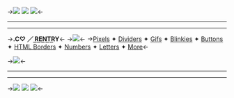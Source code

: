 ->![](https://files.catbox.moe/vjbufz.png)
![](https://files.catbox.moe/7c071t.png)
![](https://files.catbox.moe/9057k5.png)<-
***
***
 
->**.C♡ ／ R͟E͟N͟T͟R͟Y**<-
->![](https://files.catbox.moe/6r65no.png)<-
->[Pixels](https://rentry.co/borderpixels) ✦ [Dividers](https://rentry.co/borderdividers) ✦ [Gifs](https://rentry.co/bordergraphics) ✦ [Blinkies](https://rentry.co/borderblinkies) ✦ [Buttons](https://rentry.co/borderbuttons) ✦ [HTML Borders](htmlborders) ✦ [Numbers](https://rentry.co/numbering) ✦ [Letters](https://rentry.co/lettering) ✦ [More](bordermore)<-
 
->![](https://files.catbox.moe/dwyptf.png)<-
 
 ***
***
->![](https://files.catbox.moe/x0ry6v.png)
![](https://files.catbox.moe/61fv89.png)
![](https://files.catbox.moe/vjbufz.png)<-
